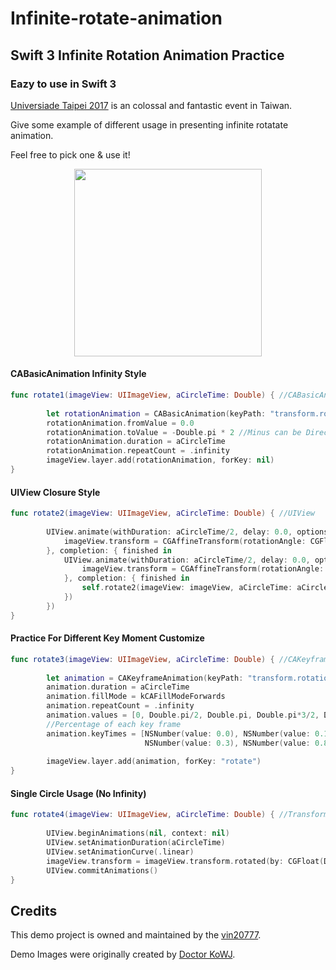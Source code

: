 # Infinite-rotate-animation
## Swift 3 Infinite Rotation Animation Practice

### Eazy to use in Swift 3

[Universiade Taipei 2017](https://www.2017.taipei/home) is an colossal and fantastic event in Taiwan.

Give some example of different usage in presenting infinite rotatate animation.

Feel free to pick one & use it!

<p align="center" >
  <img src="https://user-images.githubusercontent.com/31400661/30192677-77839fee-947b-11e7-9f5f-534875d93483.gif" width="300">
</p>

#### CABasicAnimation Infinity Style

```Swift 3
func rotate1(imageView: UIImageView, aCircleTime: Double) { //CABasicAnimation
        
        let rotationAnimation = CABasicAnimation(keyPath: "transform.rotation")
        rotationAnimation.fromValue = 0.0
        rotationAnimation.toValue = -Double.pi * 2 //Minus can be Direction
        rotationAnimation.duration = aCircleTime
        rotationAnimation.repeatCount = .infinity
        imageView.layer.add(rotationAnimation, forKey: nil)
}   
```

#### UIView Closure Style

```Swift 3
func rotate2(imageView: UIImageView, aCircleTime: Double) { //UIView
        
        UIView.animate(withDuration: aCircleTime/2, delay: 0.0, options: .curveLinear, animations: {
            imageView.transform = CGAffineTransform(rotationAngle: CGFloat(Double.pi))
        }, completion: { finished in
            UIView.animate(withDuration: aCircleTime/2, delay: 0.0, options: .curveLinear, animations: {
                imageView.transform = CGAffineTransform(rotationAngle: CGFloat(Double.pi*2))
            }, completion: { finished in
                self.rotate2(imageView: imageView, aCircleTime: aCircleTime)
            })
        })
}
```

#### Practice For Different Key Moment Customize

```Swift 3    
func rotate3(imageView: UIImageView, aCircleTime: Double) { //CAKeyframeAnimation
        
        let animation = CAKeyframeAnimation(keyPath: "transform.rotation.z")
        animation.duration = aCircleTime
        animation.fillMode = kCAFillModeForwards
        animation.repeatCount = .infinity
        animation.values = [0, Double.pi/2, Double.pi, Double.pi*3/2, Double.pi*2]
        //Percentage of each key frame
        animation.keyTimes = [NSNumber(value: 0.0), NSNumber(value: 0.1),
                              NSNumber(value: 0.3), NSNumber(value: 0.8), NSNumber(value: 1.0)]
        
        imageView.layer.add(animation, forKey: "rotate")
}
```

#### Single Circle Usage (No Infinity)

```Swift 3  
func rotate4(imageView: UIImageView, aCircleTime: Double) { //Transform (Failed to be infinite)
        
        UIView.beginAnimations(nil, context: nil)
        UIView.setAnimationDuration(aCircleTime)
        UIView.setAnimationCurve(.linear)
        imageView.transform = imageView.transform.rotated(by: CGFloat(Double.pi))
        UIView.commitAnimations()
}
```

## Credits

This demo project is owned and maintained by the <a href="mailto:vin20777@gmail.com">vin20777</a>.

Demo Images were originally created by [Doctor KoWJ](https://www.facebook.com/DoctorKoWJ/).
